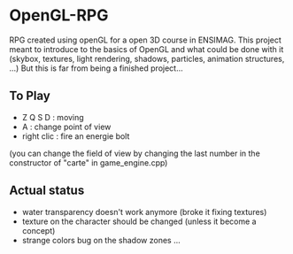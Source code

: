 OpenGL-RPG
==========

RPG created using openGL for a open 3D course in ENSIMAG.
This project meant to introduce to the basics of OpenGL and what could be done with it
(skybox, textures, light rendering, shadows, particles, animation structures, ...) 
But this is far from being a finished project...

To Play
-------

- Z Q S D    : moving
- A          : change point of view
- right clic : fire an energie bolt

(you can change the field of view by changing the last number in the constructor of "carte" in game_engine.cpp)

Actual status
-------------

- water transparency doesn't work anymore (broke it fixing textures)
- texture on the character should be changed (unless it become a concept)
- strange colors bug on the shadow zones ...
